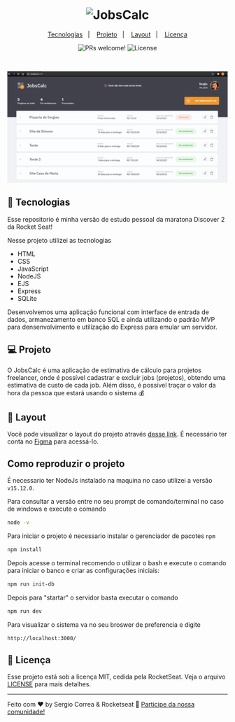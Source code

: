 <h1 align="center">
  <img alt="JobsCalc" title="JobsCalc" src="https://i.imgur.com/Veqm7Gh.png" width="220px" />
</h1>

<p align="center">
  <a href="#-tecnologias">Tecnologias</a>&nbsp;&nbsp;&nbsp;|&nbsp;&nbsp;&nbsp;
  <a href="#-projeto">Projeto</a>&nbsp;&nbsp;&nbsp;|&nbsp;&nbsp;&nbsp;
  <a href="#-layout">Layout</a>&nbsp;&nbsp;&nbsp;|&nbsp;&nbsp;&nbsp;
  <a href="#memo-licença">Licença</a>
</p>

<p align="center">
 <img src="https://img.shields.io/static/v1?label=PRs&message=welcome&color=49AA26&labelColor=000000" alt="PRs welcome!" />

  <img alt="License" src="https://img.shields.io/static/v1?label=license&message=MIT&color=49AA26&labelColor=000000">
</p>

<br>

<p align="center">
 
![Gif de utilização do sistema](.github/JobCalcSergio.gif)
</p>

## 🚀 Tecnologias
Esse repositorio é minha versão de estudo pessoal da maratona Discover 2 da Rocket Seat!

Nesse projeto utilizei as tecnologias 
- HTML
- CSS
- JavaScript
- NodeJS
- EJS
- Express
- SQLite

Desenvolvemos uma aplicação funcional com interface de entrada de dados, armanezamento em banco SQL e ainda utilizando o padrão MVP para densenvolvimento e utilização do Express para emular um servidor.

## 💻 Projeto

O JobsCalc é uma aplicação de estimativa de cálculo para projetos freelancer, onde é possível cadastrar e excluir jobs (projetos), obtendo uma estimativa de custo de cada job. Além disso, é possível traçar o valor da hora da pessoa que estará usando o sistema 💰

## 🔖 Layout

Você pode visualizar o layout do projeto através [desse link](https://www.figma.com/file/s4fytPFbDiSkv4GPSfKaLE/Jobs-Planning). É necessário ter conta no [Figma](https://figma.com) para acessá-lo.


## Como reproduzir o projeto
É necessario ter NodeJs instalado na maquina no caso utilizei a versão `v15.12.0`.

Para consultar a versão entre no seu prompt de comando/terminal no caso de windows e execute o comando
```bash
node -v
```
Para iniciar o projeto é necessario instalar o gerenciador de pacotes `npm`
```bash
npm install
```

Depois acesse o terminal recomendo o utilizar o bash e execute o comando para iniciar o banco e criar as configurações iniciais:
```bash
npm run init-db
```
Depois para "startar" o servidor basta executar o comando
```bash
npm run dev
```
Para visualizar o sistema va no seu broswer de preferencia e digite
```html
http://localhost:3000/
```





## :memo: Licença

Esse projeto está sob a licença MIT, cedida pela RocketSeat. Veja o arquivo [LICENSE](.github/LICENSE.md) para mais detalhes.

---

Feito com ♥ by Sergio Correa & Rocketseat :wave: [Participe da nossa comunidade!](https://discordapp.com/invite/gCRAFhc)
